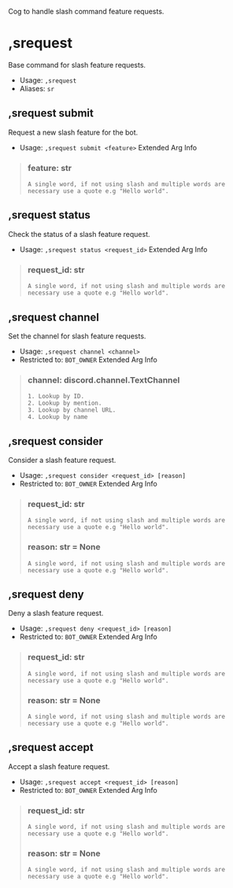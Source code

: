 Cog to handle slash command feature requests.

# ,srequest
Base command for slash feature requests.<br/>
 - Usage: `,srequest`
 - Aliases: `sr`
## ,srequest submit
Request a new slash feature for the bot.<br/>
 - Usage: `,srequest submit <feature>`
Extended Arg Info
> ### feature: str
> ```
> A single word, if not using slash and multiple words are necessary use a quote e.g "Hello world".
> ```
## ,srequest status
Check the status of a slash feature request.<br/>
 - Usage: `,srequest status <request_id>`
Extended Arg Info
> ### request_id: str
> ```
> A single word, if not using slash and multiple words are necessary use a quote e.g "Hello world".
> ```
## ,srequest channel
Set the channel for slash feature requests.<br/>
 - Usage: `,srequest channel <channel>`
 - Restricted to: `BOT_OWNER`
Extended Arg Info
> ### channel: discord.channel.TextChannel
> 
> 
>     1. Lookup by ID.
>     2. Lookup by mention.
>     3. Lookup by channel URL.
>     4. Lookup by name
> 
>     
## ,srequest consider
Consider a slash feature request.<br/>
 - Usage: `,srequest consider <request_id> [reason]`
 - Restricted to: `BOT_OWNER`
Extended Arg Info
> ### request_id: str
> ```
> A single word, if not using slash and multiple words are necessary use a quote e.g "Hello world".
> ```
> ### reason: str = None
> ```
> A single word, if not using slash and multiple words are necessary use a quote e.g "Hello world".
> ```
## ,srequest deny
Deny a slash feature request.<br/>
 - Usage: `,srequest deny <request_id> [reason]`
 - Restricted to: `BOT_OWNER`
Extended Arg Info
> ### request_id: str
> ```
> A single word, if not using slash and multiple words are necessary use a quote e.g "Hello world".
> ```
> ### reason: str = None
> ```
> A single word, if not using slash and multiple words are necessary use a quote e.g "Hello world".
> ```
## ,srequest accept
Accept a slash feature request.<br/>
 - Usage: `,srequest accept <request_id> [reason]`
 - Restricted to: `BOT_OWNER`
Extended Arg Info
> ### request_id: str
> ```
> A single word, if not using slash and multiple words are necessary use a quote e.g "Hello world".
> ```
> ### reason: str = None
> ```
> A single word, if not using slash and multiple words are necessary use a quote e.g "Hello world".
> ```
